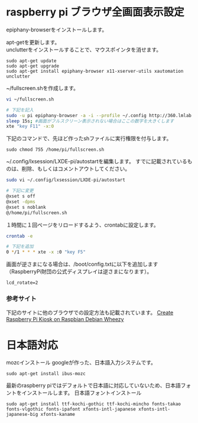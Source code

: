 # raspberry pi ブラウザ全画面表示設定 #
epiphany-browserをインストールします。

<!-- libgcrypt11をwheezyリポジトリからインストールします。
```bash
sudo vi /etc/apt/source.list

#最下部に追加
deb http://mirrordirector.raspbian.org/raspbian/ wheezy main
``` -->

apt-getを更新します。  
unclutterをインストールすることで、マウスポインタを消せます。
```
sudo apt-get update
sudo apt-get upgrade
sudo apt-get install epiphany-browser x11-xserver-utils xautomation unclutter
```

~/fullscreen.shを作成します。
```bash
vi ~/fullscreen.sh

# 下記を記入
sudo -u pi epiphany-browser -a -i --profile ~/.config http://360.lmlab.net/for-raspi --display=:0 &
sleep 15s; #画面がフルスクリーン表示されない場合はここの数字を大きくします
xte "key F11" -x:0
```
下記のコマンドで、先ほど作ったshファイルに実行権限を付与します。
```
sudo chmod 755 /home/pi/fullscreen.sh
```

~/.config/lxsession/LXDE-pi/autostartを編集します。
すでに記載されているものは、削除、もしくはコメントアウトしてください。
```bash
sudo vi ~/.config/lxsession/LXDE-pi/autostart

# 下記に変更
@xset s off
@xset -dpms
@xset s noblank
@/home/pi/fullscreen.sh
```

１時間に１回ページをリロードするよう、crontabに設定します。
```bash
crontab -e

# 下記を追加
0 */1 * * * xte -x :0 "key F5"
```

画面が逆さまになる場合は、/boot/config.txtに以下を追加します（RaspberryPi財団の公式ディスプレイは逆さまになります）。
```
lcd_rotate=2
```

### 参考サイト ###
下記のサイトに他のブラウザでの設定方法も記載されています。
[Create Raspberry Pi Kiosk on Raspbian Debian Wheezy](https://github.com/elalemanyo/raspberry-pi-kiosk-screen)

# 日本語対応 #

mozcインストール
googleが作った、日本語入力システムです。
```
sudo apt-get install ibus-mozc
```

最新のraspberry piではデフォルトで日本語に対応していないため、日本語フォントをインストールします。
日本語フォントインストール
```
sudo apt-get install ttf-kochi-gothic ttf-kochi-mincho fonts-takao fonts-vlgothic fonts-ipafont xfonts-intl-japanese xfonts-intl-japanese-big xfonts-kaname
```
